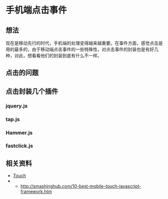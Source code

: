 # 手机端点击事件
## 想法
现在是移动先行的时代，手机端的处理变得越来越重要。在事件方面，感觉点击是用的最多的，由于移动端点击事件的一些特殊性，对点击事件的封装也是有好几种，对此，想看看他们的封装到底有什么不一样。

## 点击的问题

## 点击封装几个插件
### jquery.js
### tap.js
### Hammer.js
### fastclick.js

## 相关资料
- [Touch](https://developer.mozilla.org/en-US/docs/Web/API/Touch)
- - http://smashinghub.com/10-best-mobile-touch-javascript-framework.htm